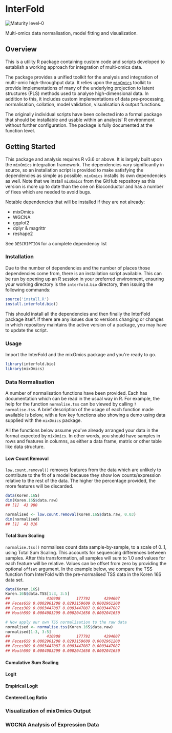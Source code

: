 # InterFold

![Maturity level-0](https://img.shields.io/badge/Maturity%20Level-ML--0-red)

Multi-omics data normalisation, model fitting and visualization.

## Overview

This is a utility R package containing custom code and scripts developed to
establish a working approach for integration of multi-omics data.

The package provides a unified toolkit for the analysis and integration of
multi-omic high-throughput data. It relies upon the
[`mixOmics`](http://mixomics.org/) toolkit to provide implementations of many of
the underlying projection to latent structures (PLS) methods used to analyse
high-dimensional data. In addition to this, it includes custom implementations
of data pre-processing, normalisation, collation, model validation,
visualisation & output functions.

The originally individual scripts have been collected into a formal package that
should be installable and usable within an analysts' R environment without
further configuration. The package is fully documented at the function level.

## Getting Started

This package and analysis requires R v3.6 or above. It is largely built upon the
`mixOmics` integration framework. The dependencies vary significantly in source,
so an installation script is provided to make satisfying the dependencies as
simple as possible. `mixOmics` installs its own dependencies as well. Note that
we install `mixOmics` from the GitHub repository as this version is more up to
date than the one on Bioconductor and has a number of fixes which are needed to
avoid bugs.

Notable dependencies that will be installed if they are not already:

- mixOmics
- WGCNA
- ggplot2
- dplyr & magrittr
- reshape2

See `DESCRIPTION` for a complete dependency list

### Installation

Due to the number of dependencies and the number of places those dependencies
come from, there is an installation script available.  This can be run by
opening up an R session in your preferred environment, ensuring your working
directory is the `interfold.bio` directory, then issuing the following commands:

```R
source('install.R')
install.interfold.bio()
```

This should install all the dependencies and then finally the InterFold package
itself.  If there are any issues due to versions changing or changes in which
repository maintains the active version of a package, you may have to update the
script.

### Usage

Import the InterFold and the mixOmics package and you're ready to go.

```R
library(interfold.bio)
library(mixOmics)
```

### Data Normalisation

A number of normalisation functions have been provided.  Each has documentation
which can be read in the usual way in R.  For example, the help for the function
`normalise.tss` can be viewed by calling `?normalise.tss`.  A brief description
of the usage of each function made available is below, with a few key functions
also showing a demo using data supplied with the `mixOmics` package.

All the functions below assume you've already arranged your data in the format
expected by `mixOmics`.  In other words, you should have samples in rows and
features in columns, as either a data frame, matrix or other table like data
structure.

#### Low Count Removal

`low.count.removal()` removes features from the data which are unlikely to contribute to the fit of a
model because they show low counts/expression relative to the rest of the data.
The higher the percentage provided, the more features will be discarded.

```R
data(Koren.16S)
dim(Koren.16S$data.raw)
## [1]  43 980

normalised <- low.count.removal(Koren.16S$data.raw, 0.03)
dim(normalised)
## [1]  43 816
```

#### Total Sum Scaling

`normalise.tss()` normalises count data sample-by-sample, to a scale of 0..1, using Total Sum
Scaling.  This accounts for sequencing differences between samples.  After this
transformation, all samples will sum to 1.0 and values for each feature will be
relative.  Values can be offset from zero by providing the optional `offset`
argument.  In the example below, we compare the TSS function from InterFold with
the pre-normalised TSS data in the Koren 16S data set.

```R
data(Koren.16S)
Koren.16S$data.TSS[1:3, 3:5]
##                410908       177792      4294607
## Feces659 0.0002961208 0.0293159609 0.0002961208
## Feces309 0.0003447087 0.0003447087 0.0003447087
## Mouth599 0.0004083299 0.0002041650 0.0002041650

# Now apply our own TSS normalisation to the raw data
normalised <- normalise.tss(Koren.16S$data.raw)
normalised[1:3, 3:5]
##                410908       177792      4294607
## Feces659 0.0002961208 0.0293159609 0.0002961208
## Feces309 0.0003447087 0.0003447087 0.0003447087
## Mouth599 0.0004083299 0.0002041650 0.0002041650
```

#### Cumulative Sum Scaling

#### Logit

#### Empirical Logit

#### Centered Log Ratio

### Visualization of mixOmics Output

### WGCNA Analysis of Expression Data
